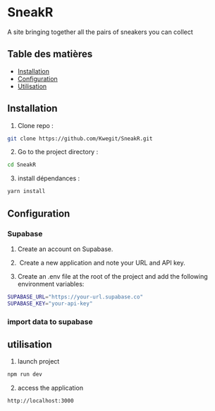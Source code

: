 # SneakR

A site bringing together all the pairs of sneakers you can collect

## Table des matières

- [Installation](#installation)
- [Configuration](#configuration)
- [Utilisation](#utilisation)


## Installation

1. Clone repo :

```bash
git clone https://github.com/Kwegit/SneakR.git
```

2. Go to the project directory :

```bash
cd SneakR
```

3. install dépendances :

```bash
yarn install
```

## Configuration 

### Supabase 

1. Create an account on Supabase.

2.  Create a new application and note your URL and API key.
 
3. Create an .env file at the root of the project and add the following environment variables:

```bash
SUPABASE_URL="https://your-url.supabase.co"
SUPABASE_KEY="your-api-key"
```


### import data to supabase 

## utilisation 

1. launch project 

```bash
npm run dev
```

2. access the application

```bash
http://localhost:3000
```
